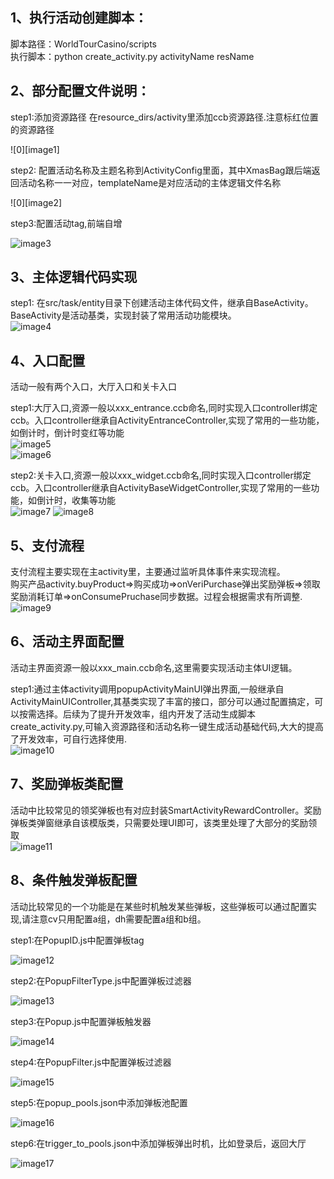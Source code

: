 ## 1、执行活动创建脚本：

脚本路径：WorldTourCasino/scripts  
执行脚本：python create\_activity.py activityName resName

## 2、部分配置文件说明：

step1:添加资源路径 在resource\_dirs/activity里添加ccb资源路径.注意标红位置的资源路径

![0][image1]

step2: 配置活动名称及主题名称到ActivityConfig里面，其中XmasBag跟后端返回活动名称一一对应，templateName是对应活动的主体逻辑文件名称

![0][image2]

step3:配置活动tag,前端自增

![image3](/assets/1758727509979_00725c36.png)

## 3、主体逻辑代码实现

step1: 在src/task/entity目录下创建活动主体代码文件，继承自BaseActivity。BaseActivity是活动基类，实现封装了常用活动功能模块。  
![image4](/assets/1758727509981_4303fc9e.png)

## 4、入口配置

活动一般有两个入口，大厅入口和关卡入口

step1:大厅入口,资源一般以xxx\_entrance.ccb命名,同时实现入口controller绑定ccb。入口controller继承自ActivityEntranceController,实现了常用的一些功能，如倒计时，倒计时变红等功能  
![image5](/assets/1758727509982_ef2c066f.png)  
![image6](/assets/1758727509984_8d357247.png)

step2:关卡入口,资源一般以xxx\_widget.ccb命名,同时实现入口controller绑定ccb。入口controller继承自ActivityBaseWidgetController,实现了常用的一些功能，如倒计时，收集等功能  
![image7](/assets/1758727509985_570c746a.png) ![image8](/assets/1758727509985_b6eb9208.png)

## 5、支付流程

支付流程主要实现在主activity里，主要通过监听具体事件来实现流程。  
购买产品activity.buyProduct=\>购买成功=\>onVeriPurchase弹出奖励弹板=\>领取奖励消耗订单=\>onConsumePruchase同步数据。过程会根据需求有所调整.  
![image9](/assets/1758727509986_b7a39f3b.png)

## 6、活动主界面配置

活动主界面资源一般以xxx\_main.ccb命名,这里需要实现活动主体UI逻辑。

step1:通过主体activity调用popupActivityMainUI弹出界面,一般继承自ActivityMainUIController,其基类实现了丰富的接口，部分可以通过配置搞定，可以按需选择。后续为了提升开发效率，组内开发了活动生成脚本create\_activity.py,可输入资源路径和活动名称一键生成活动基础代码,大大的提高了开发效率，可自行选择使用.  
![image10](/assets/1758727509968_ad555b19.png)

## 7、奖励弹板类配置

活动中比较常见的领奖弹板也有对应封装SmartActivityRewardController。奖励弹板类弹窗继承自该模版类，只需要处理UI即可，该类里处理了大部分的奖励领取  
![image11](/assets/1758727509970_0a2581f4.png)

## 8、条件触发弹板配置

活动比较常见的一个功能是在某些时机触发某些弹板，这些弹板可以通过配置实现,请注意cv只用配置a组，dh需要配置a组和b组。

step1:在PopupID.js中配置弹板tag

![image12](/assets/1758727509970_31a6c5be.png)

step2:在PopupFilterType.js中配置弹板过滤器

![image13](/assets/1758727509971_415ed8f4.png)

step3:在Popup.js中配置弹板触发器

![image14](/assets/1758727509973_454995db.png)

step4:在PopupFilter.js中配置弹板过滤器

![image15](/assets/1758727509974_351d3f17.png)

step5:在popup\_pools.json中添加弹板池配置

![image16](/assets/1758727509975_99f897c2.png)

step6:在trigger\_to\_pools.json中添加弹板弹出时机，比如登录后，返回大厅

![image17](/assets/1758727509977_3ab90617.png)  


































